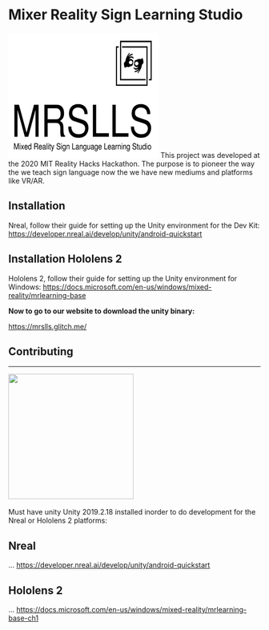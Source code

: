 # Mixer Reality Sign Learning Studio
<img src="designs/32.png" height="250" width="300">
This project was developed at the 2020 MIT Reality Hacks Hackathon. The purpose is to pioneer the way the we teach sign language now the we have new mediums and platforms like VR/AR.

## Installation 
Nreal, follow their guide for setting up the Unity environment for the Dev Kit:
https://developer.nreal.ai/develop/unity/android-quickstart

## Installation Hololens 2
Hololens 2, follow their guide for setting up the Unity environment for Windows:
https://docs.microsoft.com/en-us/windows/mixed-reality/mrlearning-base

**Now to go to our website to download the unity binary:**

https://mrslls.glitch.me/

## Contributing
***
<img src="https://cdn.freebiesupply.com/logos/large/2x/unity-69-logo-png-transparent.png" height="250" width="250">

Must have unity Unity 2019.2.18 installed inorder to do development for the Nreal or Hololens 2 platforms:

## Nreal
...
https://developer.nreal.ai/develop/unity/android-quickstart


## Hololens 2
...
https://docs.microsoft.com/en-us/windows/mixed-reality/mrlearning-base-ch1

